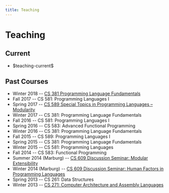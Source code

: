 ```yaml
---
title: Teaching
---
```


# Teaching

## Current

  * \$teaching-current\$


## Past Courses

  * Winter 2018 -- [CS 381 Programming Language Fundamentals](teaching/cs381-wi18)
  * Fall 2017 -- CS 581: Programming Languages I
  * Spring 2017 -- [CS 589 Special Topics in Programming Languages – Modularity](teaching/cs589-sp17)
  * Winter 2017 -- CS 381: Programming Language Fundamentals 
  * Fall 2016 -- CS 581: Programming Languages I
  * Spring 2016 -- CS 583: Advanced Functional Programming
  * Winter 2016 -- CS 381: Programming Language Fundamentals 
  * Fall 2015 -- CS 589: Programming Languages I
  * Spring 2015 -- CS 381: Programming Language Fundamentals
  * Winter 2015 -- CS 581: Programming Languages
  * Fall 2014 -- CS 583: Functional Programming
  * Summer 2014 (Marburg) -- [CS 609 Discussion Seminar: Modular Extensibility](/teaching/cs609-su14/)
  * Winter 2014 (Marburg) -- [CS 609 Discussion Seminar: Human Factors in Programming Languages](/teaching/cs609-wi14/)
  * Spring 2013 -- CS 261: Data Structures
  * Winter 2013 -- [CS 271: Computer Architecture and Assembly Languages](/cs271-wi13/)
